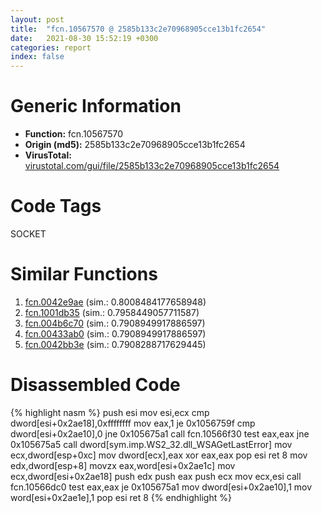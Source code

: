 ```yaml
---
layout: post
title:  "fcn.10567570 @ 2585b133c2e70968905cce13b1fc2654"
date:   2021-08-30 15:52:19 +0300
categories: report
index: false
---
```


# Generic Information
- **Function:** fcn.10567570
- **Origin (md5):** 2585b133c2e70968905cce13b1fc2654
- **VirusTotal:** [virustotal.com/gui/file/2585b133c2e70968905cce13b1fc2654][virustotal_ref]

# Code Tags
<span class="tag" id="SOCKET">SOCKET</span>


# Similar Functions

1. [fcn.0042e9ae][similar_1_ref] (sim.: 0.8008484177658948)
2. [fcn.1001db35][similar_2_ref] (sim.: 0.7958449057711587)
3. [fcn.004b6c70][similar_3_ref] (sim.: 0.7908949917886597)
4. [fcn.00433ab0][similar_4_ref] (sim.: 0.7908949917886597)
5. [fcn.0042bb3e][similar_5_ref] (sim.: 0.7908288717629445)


# Disassembled Code

{% highlight nasm %}
push esi
mov esi,ecx
cmp dword[esi+0x2ae18],0xffffffff
mov eax,1
je 0x1056759f
cmp dword[esi+0x2ae10],0
jne 0x105675a1
call fcn.10566f30
test eax,eax
jne 0x105675a5
call dword[sym.imp.WS2_32.dll_WSAGetLastError]
mov ecx,dword[esp+0xc]
mov dword[ecx],eax
xor eax,eax
pop esi
ret 8
mov edx,dword[esp+8]
movzx eax,word[esi+0x2ae1c]
mov ecx,dword[esi+0x2ae18]
push edx
push eax
push ecx
mov ecx,esi
call fcn.10566dc0
test eax,eax
je 0x105675a1
mov dword[esi+0x2ae10],1
mov word[esi+0x2ae1e],1
pop esi
ret 8
{% endhighlight %}


[similar_1_ref]: /report/fcn.0042e9ae@7b00dd8f2abf54a73bfb09681334ff78
[similar_2_ref]: /report/fcn.1001db35@481b545f5c18f2fce1caac67ddc419e8
[similar_3_ref]: /report/fcn.004b6c70@7453c96a6fbd42ec690b8deb53eafcba
[similar_4_ref]: /report/fcn.00433ab0@3e981d1767f44f5fe2446a49ffe52f4e
[similar_5_ref]: /report/fcn.0042bb3e@44e1ffcf4e71f4505c09d520fd75f1e4
[virustotal_ref]: https://www.virustotal.com/gui/file/2585b133c2e70968905cce13b1fc2654
